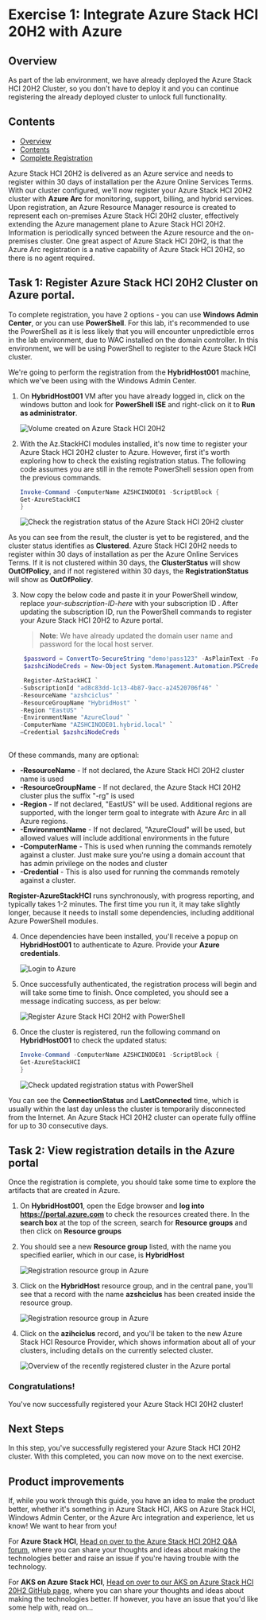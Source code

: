 Exercise 1: Integrate Azure Stack HCI 20H2 with Azure
==============
Overview
-----------

As part of the lab environment, we have already deployed the Azure Stack HCI 20H2 Cluster, so you don't have to deploy it and you can continue registering the already deployed cluster to unlock full functionality.

Contents
-----------
- [Overview](#overview)
- [Contents](#contents)
- [Complete Registration](#complete-registration)


Azure Stack HCI 20H2 is delivered as an Azure service and needs to register within 30 days of installation per the Azure Online Services Terms.  With our cluster configured, we'll now register your Azure Stack HCI 20H2 cluster with **Azure Arc** for monitoring, support, billing, and hybrid services. Upon registration, an Azure Resource Manager resource is created to represent each on-premises Azure Stack HCI 20H2 cluster, effectively extending the Azure management plane to Azure Stack HCI 20H2. Information is periodically synced between the Azure resource and the on-premises cluster.  One great aspect of Azure Stack HCI 20H2, is that the Azure Arc registration is a native capability of Azure Stack HCI 20H2, so there is no agent required.


## Task 1: Register Azure Stack HCI 20H2 Cluster on Azure portal.

   To complete registration, you have 2 options - you can use **Windows Admin Center**, or you can use **PowerShell**. For this lab, it's recommended to use the PowerShell as it is less likely that you will encounter unpredictible erros in the lab environment, due to WAC installed on the domain controller. In this environment, we will be using PowerShell to register to the Azure Stack HCI cluster.

 We're going to perform the registration from the **HybridHost001** machine, which we've been using with the Windows Admin Center.

1. On **HybridHost001** VM after you have already logged in, click on the windows button and look for **PowerShell ISE** and right-click on it to **Run as administrator**.

    ![Volume created on Azure Stack HCI 20H2](https://raw.githubusercontent.com/CloudLabsAI-Azure/hybridworkshop/main/media/powershell.png "Volume created on Azure Stack HCI 20H2")
    
2. With the Az.StackHCI modules installed, it's now time to register your Azure Stack HCI 20H2 cluster to Azure. However, first it's worth exploring how to check the existing registration status. The following code assumes you are still in the remote PowerShell session open from the previous commands.

     ```powershell
     Invoke-Command -ComputerName AZSHCINODE01 -ScriptBlock {
     Get-AzureStackHCI
     } 
     ```
     
    ![Check the registration status of the Azure Stack HCI 20H2 cluster](/media/output.png "Check the registration status of the Azure Stack HCI 20H2 cluster")

As you can see from the result, the cluster is yet to be registered, and the cluster status identifies as **Clustered**. Azure Stack HCI 20H2 needs to register within 30 days of installation as per the Azure Online Services Terms. If it is not clustered within 30 days, the **ClusterStatus** will show **OutOfPolicy**, and if not registered within 30 days, the **RegistrationStatus** will show as **OutOfPolicy**.


3. Now copy the below code and paste it in your PowerShell window, replace *your-subscription-ID-here* with your subscription ID <inject key="Subscription ID" />. After updating the subscription ID, run the PowerShell commands to register your Azure Stack HCI 20H2 to Azure portal. 

   > **Note**: We have already updated the domain user name and password for the local host server. 
   
    ```powershell
     $password = ConvertTo-SecureString "demo!pass123" -AsPlainText -Force
     $azshciNodeCreds = New-Object System.Management.Automation.PSCredential ("hybrid\azureuser", $password)

     Register-AzStackHCI `
    -SubscriptionId "ad8c83dd-1c13-4b87-9acc-a24520706f46" `
    -ResourceName "azshciclus" `
    -ResourceGroupName "HybridHost" `
    -Region "EastUS" `
    -EnvironmentName "AzureCloud" `
    -ComputerName "AZSHCINODE01.hybrid.local" `
    –Credential $azshciNodeCreds `
     
     ```

Of these commands, many are optional:

* **-ResourceName** - If not declared, the Azure Stack HCI 20H2 cluster name is used
* **-ResourceGroupName** - If not declared, the Azure Stack HCI 20H2 cluster plus the suffix "-rg" is used
* **-Region** - If not declared, "EastUS" will be used.  Additional regions are supported, with the longer term goal to integrate with Azure Arc in all Azure regions.
* **-EnvironmentName** - If not declared, "AzureCloud" will be used, but allowed values will include additional environments in the future
* **-ComputerName** - This is used when running the commands remotely against a cluster.  Just make sure you're using a domain account that has admin privilege on the nodes and cluster
* **-Credential** - This is also used for running the commands remotely against a cluster.

**Register-AzureStackHCI** runs synchronously, with progress reporting, and typically takes 1-2 minutes.  The first time you run it, it may take slightly longer, because it needs to install some dependencies, including additional Azure PowerShell modules.

4. Once dependencies have been installed, you'll receive a popup on **HybridHost001** to authenticate to Azure. Provide your **Azure credentials**.

    ![Login to Azure](/media/azure_login_reg.png "Login to Azure")

5. Once successfully authenticated, the registration process will begin and will take some time to finish. Once completed, you should see a message indicating success, as per below:

    ![Register Azure Stack HCI 20H2 with PowerShell](/media/registered.png "Register Azure Stack HCI 20H2 with PowerShell")

6. Once the cluster is registered, run the following command on **HybridHost001** to check the updated status:

    ```powershell
    Invoke-Command -ComputerName AZSHCINODE01 -ScriptBlock {
    Get-AzureStackHCI
    }
    ```
    ![Check updated registration status with PowerShell](/media/connected.png "Check updated registration status with PowerShell")

You can see the **ConnectionStatus** and **LastConnected** time, which is usually within the last day unless the cluster is temporarily disconnected from the Internet. An Azure Stack HCI 20H2 cluster can operate fully offline for up to 30 consecutive days.

## Task 2: View registration details in the Azure portal ###

Once the registration is complete, you should take some time to explore the artifacts that are created in Azure.

1. On **HybridHost001**, open the Edge browser and **log into https://portal.azure.com** to check the resources created there. In the **search box** at the top of the screen, search for **Resource groups** and then click on **Resource groups**

1. You should see a new **Resource group** listed, with the name you specified earlier, which in our case, is **HybridHost**

    ![Registration resource group in Azure](/media/rg.png "Registration resource group in Azure")

1. Click on the **HybridHost** resource group, and in the central pane, you'll see that a record with the name **azshciclus** has been created inside the resource group.

    ![Registration resource group in Azure](/media/stack.png "Registration resource group in Azure")

1. Click on the **azihciclus** record, and you'll be taken to the new Azure Stack HCI Resource Provider, which shows information about all of your clusters, including details on the currently selected cluster.

    ![Overview of the recently registered cluster in the Azure portal](/media/overview.png "Overview of the recently registered cluster in the Azure portal")


### Congratulations! ###
You've now successfully registered your Azure Stack HCI 20H2 cluster!

Next Steps
-----------
In this step, you've successfully registered your Azure Stack HCI 20H2 cluster. With this completed, you can now move on to the next exercise.

Product improvements
-----------
If, while you work through this guide, you have an idea to make the product better, whether it's something in Azure Stack HCI, AKS on Azure Stack HCI, Windows Admin Center, or the Azure Arc integration and experience, let us know! We want to hear from you!

For **Azure Stack HCI**, [Head on over to the Azure Stack HCI 20H2 Q&A forum](https://docs.microsoft.com/en-us/answers/topics/azure-stack-hci.html "Azure Stack HCI 20H2 Q&A"), where you can share your thoughts and ideas about making the technologies better and raise an issue if you're having trouble with the technology.

For **AKS on Azure Stack HCI**, [Head on over to our AKS on Azure Stack HCI 20H2 GitHub page](https://github.com/Azure/aks-hci/issues "AKS on Azure Stack HCI GitHub"), where you can share your thoughts and ideas about making the technologies better. If however, you have an issue that you'd like some help with, read on... 
